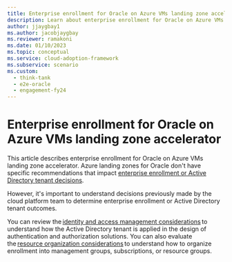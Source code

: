 ```yaml
---
title: Enterprise enrollment for Oracle on Azure VMs landing zone accelerator
description: Learn about enterprise enrollment for Oracle on Azure VMs landing zone accelerator. 
author: jjaygbay1
ms.author: jacobjaygbay
ms.reviewer: ramakoni
ms.date: 01/10/2023
ms.topic: conceptual
ms.service: cloud-adoption-framework
ms.subservice: scenario
ms.custom: 
  - think-tank
  - e2e-oracle
  - engagement-fy24
---
```


# Enterprise enrollment for Oracle on Azure VMs landing zone accelerator

This article describes enterprise enrollment for Oracle on Azure VMs landing zone accelerator. Azure landing zones for Oracle don't have specific  recommendations that impact [enterprise enrollment or Active Directory tenant decisions](https://learn.microsoft.com/azure/cloud-adoption-framework/ready/landing-zone/design-area/azure-billing-ad-tenant).

However, it's  important to understand decisions previously made by the cloud platform team to determine enterprise enrollment or Active Directory tenant outcomes.

You can review the [identity and access management considerations](https://learn.microsoft.com/azure/cloud-adoption-framework/scenarios/sap/eslz-identity-and-access-management) to understand how the Active Directory tenant is applied in the design of authentication and authorization solutions. You can also evaluate the [resource organization considerations](https://learn.microsoft.com/azure/cloud-adoption-framework/scenarios/sap/eslz-resource-organization) to understand how to organize enrollment into management groups, subscriptions, or resource groups.